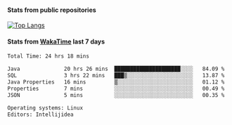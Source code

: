 #### Stats from public repositories

[![Top Langs](https://github-readme-stats.vercel.app/api/top-langs/?username=hyoghurt&layout=compact&exclude_repo=multiserver,docker_compose&langs_count=6)](https://github.com/anuraghazra/github-readme-stats)

#### Stats from [WakaTime](https://wakatime.com/@hyoghurt) last 7 days
<!--START_SECTION:waka-->

```txt
Total Time: 24 hrs 18 mins

Java              20 hrs 26 mins  █████████████████████░░░░   84.09 %
SQL               3 hrs 22 mins   ███▒░░░░░░░░░░░░░░░░░░░░░   13.87 %
Java Properties   16 mins         ▒░░░░░░░░░░░░░░░░░░░░░░░░   01.12 %
Properties        7 mins          ░░░░░░░░░░░░░░░░░░░░░░░░░   00.49 %
JSON              5 mins          ░░░░░░░░░░░░░░░░░░░░░░░░░   00.35 %

Operating systems: Linux
Editors: Intellijidea
```

<!--END_SECTION:waka-->
